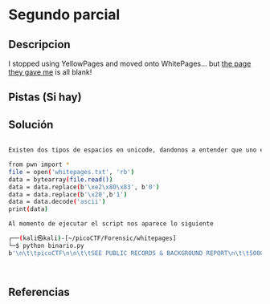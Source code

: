 # Segundo parcial

## Descripcion

I stopped using YellowPages and moved onto WhitePages... but [the page they gave me](https://jupiter.challenges.picoctf.org/static/fa4a277cfa846e07a5981d8a19288a2e/whitepages.txt) is all blank!

## Pistas (Si hay)



## Solución

``` Bash

Existen dos tipos de espacios en unicode, dandonos a entender que uno es el 0 y el otro es 1, haremos un pequeño script que nos ayudara a seguir el proceso y obtener la bandera

from pwn import *
file = open('whitepages.txt', 'rb')
data = bytearray(file.read())
data = data.replace(b'\xe2\x80\x83', b'0')
data = data.replace(b'\x20',b'1')
data = data.decode('ascii')
print(data)

Al momento de ejecutar el script nos aparece lo siguiente

┌──(kali㉿kali)-[~/picoCTF/Forensic/whitepages]
└─$ python binario.py
b'\n\t\tpicoCTF\n\n\t\tSEE PUBLIC RECORDS & BACKGROUND REPORT\n\t\t5000 Forbes Ave, Pittsburgh, PA 15213\n\t\tpicoCTF{not_all_spaces_are_created_equal_3e2423081df9adab2a9d96afda4cfad6}\n\t\t'




```

## Referencias
